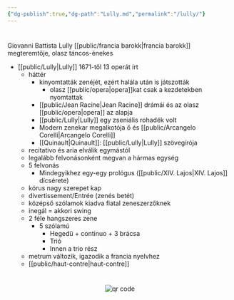 ```yaml
---
{"dg-publish":true,"dg-path":"Lully.md","permalink":"/lully/"}
---
```


#

Giovanni Battista Lully
[[public/francia barokk\|francia barokk]] megteremtője, olasz táncos-énekes

- [[public/Lully\|Lully]] 1671-től 13 operát írt
    -   háttér
        -   kinyomtatták zenéjét, ezért halála után is játszották
            -   olasz [[public/opera\|opera]]kat csak a kezdetekben nyomtattak
        -   [[public/Jean Racine\|Jean Racine]] drámái és az olasz [[public/opera\|opera]] az alapja
        -   [[public/Lully\|Lully]] egy zseniális rohadék volt
        -   Modern zenekar megalkotója ő és [[public/Arcangelo Corelli\|Arcangelo Corelli]]
        -   [[Quinault\|Quinault]]: [[public/Lully\|Lully]] szövegírója
    -   recitativo és aria elválik egymástól
    -   legalább felvonásonként megvan a hármas egység
    -   5 felvonás
        -   Mindegyikhez egy-egy prológus ([[public/XIV. Lajos\|XIV. Lajos]] dícsérete)
    -   kórus nagy szerepet kap
    -   divertissement/Entrée (zenés betét)
    -   középső szólamok kiadva fiatal zeneszerzőknek
    -   inegál = akkori swing
    -   2 féle hangszeres zene
        -   5 szólamú
            -   Hegedű + continuo + 3 brácsa
            -   Trió
            -   Innen a trio rész
    -   metrum változik, igazodik a francia nyelvhez
    -   [[public/haut-contre\|haut-contre]]



#
<p style="text-align: center;"><img src="https://chart.googleapis.com/chart?cht=qr&chl=https://notes.andrasdenes.com/lully&chs=180x180&choe=UTF-8&chld=L|2" alt="qr code"></p>

